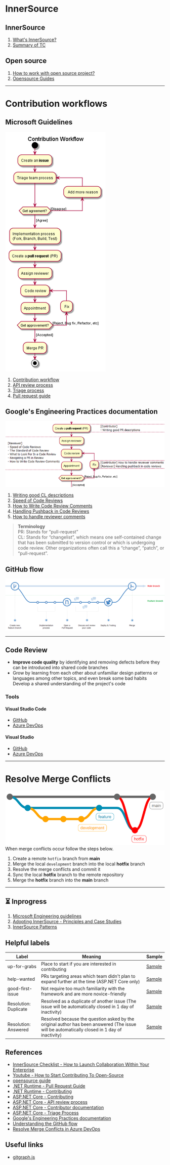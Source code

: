 # InnerSource

## InnerSource
1. [What's InnerSource?](/InnerSource.md)
1. [Summary of TC](/Brief%20of%20TC.md)

## Open source
1. [How to work with open source project?](/OpensourceWorkflows.md)
1. [Opensource Guides](/OpensourceGuide.md)

---
# Contribution workflows

## Microsoft Guidelines
![img](/Diagrams/ContributionWorkflow.png)
1. [Contribution workflow](/MSContributionWorkflow.md)
1. [API review process](/MSApiReviewProcess.md)
1. [Triage process](/MSTriageProcess.md)
1. [Pull request guide](/MSPullRequestGuide.md)

## Google's Engineering Practices documentation
![img](/Diagrams/Google%20Engineering%20Practices.png)
1. [Writing good CL descriptions](/GoogleWritingGoodCLDescriptions.md)
1. [Speed of Code Reviews](/GoogleSpeedOfCodeReviews.md)
1. [How to Write Code Review Comments](/GoogleHowToWriteCodeReviewComments.md)
1. [Handling Pushback in Code Reviews](/GoogleHandlingPushbackInCodeReviews.md)
1. [How to handle reviewer comments](/GoogleHowToHandleReviewerComments.md)

> **Terminology**  
> PR: Stands for “pull-request”  
> CL: Stands for “changelist”, which means one self-contained change that has been submitted to version control or which is undergoing code review. Other organizations often call this a “change”, “patch”, or “pull-request”.

## GitHub flow
![img](/Diagrams/GitHubFlow.png)

---

## Code Review
* **Improve code quality** by identifying and removing defects before they can be introduced into shared code branches
* Grow by learning from each other about unfamiliar design patterns or languages among other topics, and even break some bad habits
Develop a shared understanding of the project's code

### Tools
#### Visual Studio Code
* [GitHub](https://marketplace.visualstudio.com/items?itemName=GitHub.vscode-pull-request-github)
* [Azure DevOps](https://marketplace.visualstudio.com/items?itemName=ankitbko.vscode-pull-request-azdo)
#### Visual Studio
* [GitHub](https://marketplace.visualstudio.com/items?itemName=GitHub.GitHubExtensionforVisualStudio)
* [Azure DevOps](https://marketplace.visualstudio.com/items?itemName=VSIDEVersionControlMSFT.pr4vs)

---

# Resolve Merge Conflicts
![img](/Diagrams/ResolveMergeConflicts.png)  
When merge conflicts occur follow the steps below.
1. Create a remote `hotfix` branch from **main**
1. Merge the local `development` branch into the local **hotfix** branch
1. Resolve the merge conflicts and commit it
1. Sync the local **hotfix** branch to the remote repository
1. Merge the **hotfix** branch into the **main** branch

---

## ⏳ Inprogress
1. [Microsoft Engineering guidelines](https://github.com/dotnet/aspnetcore/wiki/Engineering-guidelines)
1. [Adopting InnerSource - Principles and Case Studies](https://innersourcecommons.org/documents/books/AdoptingInnerSource.pdf)
1. [InnerSource Patterns](https://patterns.innersourcecommons.org)

## Helpful labels
|Label|Meaning|Sample|
|--|--|--|
|up-for-grabs|Place to start if you are interested in contributing|[Sample](https://aka.ms/aspnet/helpwanted)|
|help-wanted|PRs targeting areas which team didn't plan to expand further at the time (ASP.NET Core only)|[Sample](https://github.com/dotnet/runtime/labels/up-for-grabs)|
|good-first-issue|Not require too much familiarity with the framework and are more novice-friendly|[Sample](https://aka.ms/aspnet/helpwanted)|
|Resolution: Duplicate|Resolved as a duplicate of another issue (The issue will be automatically closed in 1 day of inactivity)|[Sample](https://github.com/dotnet/aspnetcore/labels?q=Resolution)|
|Resolution: Answered|Resolved because the question asked by the original author has been answered (The issue will be automatically closed in 1 day of inactivity)|[Sample](https://github.com/dotnet/aspnetcore/labels?q=Resolution)|

## References
* [InnerSource Checklist - How to Launch Collaboration Within Your Enterprise](https://innersourcecommons.org/documents/books/InnerSourceChecklist.pdf)
* [Youtube - How to Start Contributing To Open-Source](https://www.youtube.com/watch?v=wF9IUQlZ2Sk)
* [opensource guide](https://opensource.guide)
* [.NET Runtime - Pull Request Guide](https://github.com/dotnet/runtime/blob/main/docs/pr-guide.md)
* [.NET Runtime - Contributing](https://github.com/dotnet/runtime/blob/main/CONTRIBUTING.md)
* [ASP.NET Core - Contributing](https://github.com/dotnet/aspnetcore/blob/main/CONTRIBUTING.md)
* [ASP.NET Core - API review process](https://github.com/dotnet/aspnetcore/blob/main/docs/APIReviewProcess.md)
* [ASP.NET Core - Contributor documentation](https://github.com/dotnet/aspnetcore/blob/main/docs/README.md)
* [ASP.NET Core - Triage Process](https://github.com/dotnet/aspnetcore/blob/main/docs/TriageProcess.md)
* [Google's Engineering Practices documentation](https://google.github.io/eng-practices)
* [Understanding the GitHub flow](https://guides.github.com/introduction/flow)
* [Resolve Merge Conflicts in Azure DevOps](http://twocents.nl/?p=2648)

## Useful links
* [gitgraph.js](https://www.npmjs.com/package/@gitgraph/js)
